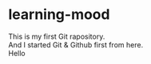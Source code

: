 # learning-mood
This is my first Git rapository.
<br/> And I started Git &amp; Github first from here.
<br/>Hello